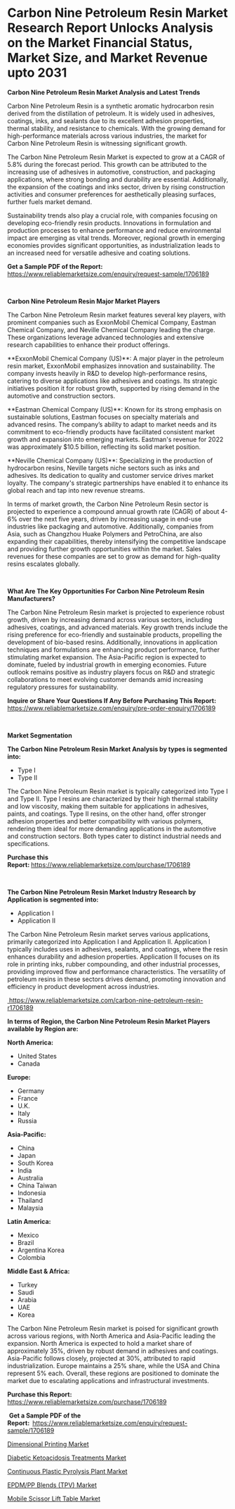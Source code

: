 <p><h1>Carbon Nine Petroleum Resin Market Research Report Unlocks Analysis on the Market Financial Status, Market Size, and Market Revenue upto 2031</h1></p><p><strong>Carbon Nine Petroleum Resin Market Analysis and Latest Trends</strong></p>
<p><p>Carbon Nine Petroleum Resin is a synthetic aromatic hydrocarbon resin derived from the distillation of petroleum. It is widely used in adhesives, coatings, inks, and sealants due to its excellent adhesion properties, thermal stability, and resistance to chemicals. With the growing demand for high-performance materials across various industries, the market for Carbon Nine Petroleum Resin is witnessing significant growth.</p><p>The Carbon Nine Petroleum Resin Market is expected to grow at a CAGR of 5.8% during the forecast period. This growth can be attributed to the increasing use of adhesives in automotive, construction, and packaging applications, where strong bonding and durability are essential. Additionally, the expansion of the coatings and inks sector, driven by rising construction activities and consumer preferences for aesthetically pleasing surfaces, further fuels market demand.</p><p>Sustainability trends also play a crucial role, with companies focusing on developing eco-friendly resin products. Innovations in formulation and production processes to enhance performance and reduce environmental impact are emerging as vital trends. Moreover, regional growth in emerging economies provides significant opportunities, as industrialization leads to an increased need for versatile adhesive and coating solutions.</p></p>
<p><strong>Get a Sample PDF of the Report:&nbsp;</strong> <a href="https://www.reliablemarketsize.com/enquiry/request-sample/1706189?utm_campaign=1553&utm_medium=2&utm_source=Github&utm_content=ia&utm_term=21102024&utm_id=carbon-nine-petroleum-resin">https://www.reliablemarketsize.com/enquiry/request-sample/1706189</a></p>
<p>&nbsp;</p>
<p><strong>Carbon Nine Petroleum Resin Major Market Players</strong></p>
<p><p>The Carbon Nine Petroleum Resin market features several key players, with prominent companies such as ExxonMobil Chemical Company, Eastman Chemical Company, and Neville Chemical Company leading the charge. These organizations leverage advanced technologies and extensive research capabilities to enhance their product offerings.</p><p>**ExxonMobil Chemical Company (US)**: A major player in the petroleum resin market, ExxonMobil emphasizes innovation and sustainability. The company invests heavily in R&D to develop high-performance resins, catering to diverse applications like adhesives and coatings. Its strategic initiatives position it for robust growth, supported by rising demand in the automotive and construction sectors.</p><p>**Eastman Chemical Company (US)**: Known for its strong emphasis on sustainable solutions, Eastman focuses on specialty materials and advanced resins. The company’s ability to adapt to market needs and its commitment to eco-friendly products have facilitated consistent market growth and expansion into emerging markets. Eastman's revenue for 2022 was approximately $10.5 billion, reflecting its solid market position.</p><p>**Neville Chemical Company (US)**: Specializing in the production of hydrocarbon resins, Neville targets niche sectors such as inks and adhesives. Its dedication to quality and customer service drives market loyalty. The company's strategic partnerships have enabled it to enhance its global reach and tap into new revenue streams.</p><p>In terms of market growth, the Carbon Nine Petroleum Resin sector is projected to experience a compound annual growth rate (CAGR) of about 4-6% over the next five years, driven by increasing usage in end-use industries like packaging and automotive. Additionally, companies from Asia, such as Changzhou Huake Polymers and PetroChina, are also expanding their capabilities, thereby intensifying the competitive landscape and providing further growth opportunities within the market. Sales revenues for these companies are set to grow as demand for high-quality resins escalates globally.</p></p>
<p>&nbsp;</p>
<p><strong>What Are The Key Opportunities For Carbon Nine Petroleum Resin Manufacturers?</strong></p>
<p><p>The Carbon Nine Petroleum Resin market is projected to experience robust growth, driven by increasing demand across various sectors, including adhesives, coatings, and advanced materials. Key growth trends include the rising preference for eco-friendly and sustainable products, propelling the development of bio-based resins. Additionally, innovations in application techniques and formulations are enhancing product performance, further stimulating market expansion. The Asia-Pacific region is expected to dominate, fueled by industrial growth in emerging economies. Future outlook remains positive as industry players focus on R&D and strategic collaborations to meet evolving customer demands amid increasing regulatory pressures for sustainability.</p></p>
<p><strong>Inquire or Share Your Questions If Any Before Purchasing This Report:</strong> <a href="https://www.reliablemarketsize.com/enquiry/pre-order-enquiry/1706189?utm_campaign=1553&utm_medium=2&utm_source=Github&utm_content=ia&utm_term=21102024&utm_id=carbon-nine-petroleum-resin">https://www.reliablemarketsize.com/enquiry/pre-order-enquiry/1706189</a></p>
<p>&nbsp;</p>
<p><strong>Market Segmentation</strong></p>
<p><strong>The Carbon Nine Petroleum Resin Market Analysis by types is segmented into:</strong></p>
<p><ul><li>Type I</li><li>Type II</li></ul></p>
<p><p>The Carbon Nine Petroleum Resin market is typically categorized into Type I and Type II. Type I resins are characterized by their high thermal stability and low viscosity, making them suitable for applications in adhesives, paints, and coatings. Type II resins, on the other hand, offer stronger adhesion properties and better compatibility with various polymers, rendering them ideal for more demanding applications in the automotive and construction sectors. Both types cater to distinct industrial needs and specifications.</p></p>
<p><strong>Purchase this Report:&nbsp;</strong><a href="https://www.reliablemarketsize.com/purchase/1706189?utm_campaign=1553&utm_medium=2&utm_source=Github&utm_content=ia&utm_term=21102024&utm_id=carbon-nine-petroleum-resin">https://www.reliablemarketsize.com/purchase/1706189</a></p>
<p>&nbsp;</p>
<p><strong>The Carbon Nine Petroleum Resin Market Industry Research by Application is segmented into:</strong></p>
<p><ul><li>Application I</li><li>Application II</li></ul></p>
<p><p>The Carbon Nine Petroleum Resin market serves various applications, primarily categorized into Application I and Application II. Application I typically includes uses in adhesives, sealants, and coatings, where the resin enhances durability and adhesion properties. Application II focuses on its role in printing inks, rubber compounding, and other industrial processes, providing improved flow and performance characteristics. The versatility of petroleum resins in these sectors drives demand, promoting innovation and efficiency in product development across industries.</p></p>
<p><a href="https://www.reliablemarketsize.com/carbon-nine-petroleum-resin-r1706189?utm_campaign=1553&utm_medium=2&utm_source=Github&utm_content=ia&utm_term=21102024&utm_id=carbon-nine-petroleum-resin">&nbsp;https://www.reliablemarketsize.com/carbon-nine-petroleum-resin-r1706189</a></p>
<p><strong>In terms of Region, the Carbon Nine Petroleum Resin Market Players available by Region are:</strong></p>
<p>
    <p> <strong> North America: </strong>
        <ul>
            <li>United States</li>
            <li>Canada</li>
        </ul>
        </p> 
    <p> <strong> Europe: </strong>
        <ul>
            <li>Germany</li>
            <li>France</li>
            <li>U.K.</li>
            <li>Italy</li>
            <li>Russia</li>
        </ul>
        </p> 
    <p> <strong> Asia-Pacific: </strong>
        <ul>
            <li>China</li>
            <li>Japan</li>
            <li>South Korea</li>
            <li>India</li>
            <li>Australia</li>
            <li>China Taiwan</li>
            <li>Indonesia</li>
            <li>Thailand</li>
            <li>Malaysia</li>
        </ul>
        </p> 
    <p> <strong> Latin America: </strong>
        <ul>
            <li>Mexico</li>
            <li>Brazil</li>
            <li>Argentina Korea</li>
            <li>Colombia</li>
        </ul>
        </p> 
    <p> <strong> Middle East & Africa: </strong>
        <ul>
            <li>Turkey</li>
            <li>Saudi</li>
            <li>Arabia</li>
            <li>UAE</li>
            <li>Korea</li>
        </ul>
    </p>
    </p>
<p><p>The Carbon Nine Petroleum Resin market is poised for significant growth across various regions, with North America and Asia-Pacific leading the expansion. North America is expected to hold a market share of approximately 35%, driven by robust demand in adhesives and coatings. Asia-Pacific follows closely, projected at 30%, attributed to rapid industrialization. Europe maintains a 25% share, while the USA and China represent 5% each. Overall, these regions are positioned to dominate the market due to escalating applications and infrastructural investments.</p></p>
<p><strong>Purchase this Report: </strong><a href="https://www.reliablemarketsize.com/purchase/1706189?utm_campaign=1553&utm_medium=2&utm_source=Github&utm_content=ia&utm_term=21102024&utm_id=carbon-nine-petroleum-resin">https://www.reliablemarketsize.com/purchase/1706189</a></p>
<p>&nbsp;<strong>Get a Sample PDF of the Report:&nbsp;&nbsp;</strong><a href="https://www.reliablemarketsize.com/enquiry/request-sample/1706189?utm_campaign=1553&utm_medium=2&utm_source=Github&utm_content=ia&utm_term=21102024&utm_id=carbon-nine-petroleum-resin">https://www.reliablemarketsize.com/enquiry/request-sample/1706189</a></p>
<p><strong></strong></p>
<p><p><a href="https://www.linkedin.com/pulse/emerging-technologies-reshaping-dimensional-printing-market-7mfyc?utm_campaign=1553&utm_medium=2&utm_source=Github&utm_content=ia&utm_term=21102024&utm_id=carbon-nine-petroleum-resin">Dimensional Printing Market</a></p><p><a href="https://www.linkedin.com/pulse/diabetic-ketoacidosis-treatments-market-forecasts-trends-uelfc?utm_campaign=1553&utm_medium=2&utm_source=Github&utm_content=ia&utm_term=21102024&utm_id=carbon-nine-petroleum-resin">Diabetic Ketoacidosis Treatments Market</a></p><p><a href="https://issuu.com/reportprime-2/docs/continuous-plastic-pyrolysis-plant-_0bd10118286234?utm_campaign=1553&utm_medium=2&utm_source=Github&utm_content=ia&utm_term=21102024&utm_id=carbon-nine-petroleum-resin">Continuous Plastic Pyrolysis Plant Market</a></p><p><a href="https://github.com/YashRP12/Market-Research-Report-List-6/blob/main/epdmpp-blends-tpv-market.md?utm_campaign=1553&utm_medium=2&utm_source=Github&utm_content=ia&utm_term=21102024&utm_id=carbon-nine-petroleum-resin">EPDM/PP Blends (TPV) Market</a></p><p><a href="https://issuu.com/reportprime-2/docs/mobile-scissor-lift-table-market-si_1836e1fc6a76d6?utm_campaign=1553&utm_medium=2&utm_source=Github&utm_content=ia&utm_term=21102024&utm_id=carbon-nine-petroleum-resin">Mobile Scissor Lift Table Market</a></p></p>